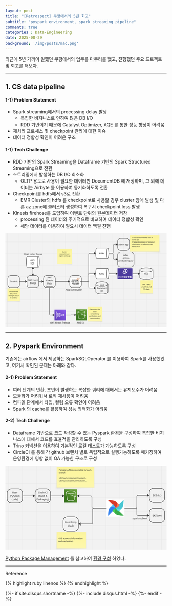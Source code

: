 ```yaml
---
layout: post
title: "[Retrospect] 쿠팡에서의 5년 회고"  
subtitle: "pyspark environment, spark streaming pipeline"   
comments: true
categories : Data-Engineering   
date: 2025-08-29
background: '/img/posts/mac.png'
---
```


최근에 5년 가까이 일했던 쿠팡에서의 업무를 마무리를 했고, 진행했던 
주요 프로젝트 및 회고를 해보자.   

- - - 

## 1. CS data pipeline   

#### 1-1) Problem Statement   

- Spark streaming에서의 processing delay 발생     
    - 복잡한 비지니스로 인하여 많은 DB I/O  
    - RDD 기반이기 때문에 Catalyst Optimizer, AQE 를 통한 성능 향상이 어려움   
- 재처리 프로세스 및 checkpoint 관리에 대한 이슈      
- 데이터 정합성 확인이 어려운 구조   


#### 1-1) Tech Challenge

- RDD 기반의 Spark Streaming을 Dataframe 기반의 Spark Structured Streaming으로 전환    
- 스트리밍에서 발생하는 DB I/O 최소화    
    - OLTP 용도로 사용이 필요한 데이터만 DocumentDB 에 저장하며, 그 외에 데이터는 Airbyte 를 이용하여 동기화하도록 전환    
- Checkpoint를 hdfs에서 s3로 전환   
    - EMR Cluster의 hdfs 를 checkpoint로 사용할 경우 cluster 장애 발생 및 다른 az zone에 클러스터 생성하여 복구시 checkpoint loss 발생   
- Kinesis firehose를 도입하여 이벤트 단위의 원본데이터 저장  
    - processing 된 데이터와 주기적으로 비교하여 데이터 정합성 확인  
    - 해당 데이터를 이용하여 필요시 데이터 백필 진행    

<img src="/img/posts/data-engineering/08-29/스크린샷 2025-08-29 오후 6.07.39.png">   

- - -   

## 2. Pyspark Environment

기존에는 airflow 에서 제공하는 SparkSQLOperator 를 이용하여 Spark를 사용했었고, 
    여기서 확인된 문제는 아래와 같다.   

#### 2-1) Problem Statement   

- 여러 단계의 변환, 조인이 발생하는 복잡한 쿼리에 대해서는 유지보수가 어려움    
- 모듈화가 어려워서 로직 재사용이 어려움    
- 컴파일 단계에서 타입, 컬럼 오류 확인이 어려움   
- Spark 의 cache를 활용하여 성능 최적화가 어려움   

#### 2-2) Tech Challenge   

- Dataframe 기반으로 코드 작성할 수 있는 Pyspark 환경을 구성하여 복잡한 비지니스에 대해서 코드를 효율적을 관리하도록 구성    
- Trino 커넥션을 이용하여 기본적인 로컬 테스트가 가능하도록 구성   
- CircleCI 를 통해 각 github 브랜치 별로 독립적으로 실행가능하도록 패키징하여 운영환경에 영향 없이 QA 가능한 구조로 구성   

<img src="/img/posts/data-engineering/08-29/스크린샷 2025-08-29 오후 6.07.05.png">   



[Python Package Management](https://archive.apache.org/dist/spark/docs/3.4.1/api/python/user_guide/python_packaging.html) 를 참고하여
[환경 구성](https://wonyong-jang.github.io/spark/2024/08/08/Spark-PySpark.html) 하였다.   


- - -

Reference


{% highlight ruby linenos %}
{% endhighlight %}


{%- if site.disqus.shortname -%}
    {%- include disqus.html -%}
{%- endif -%}







